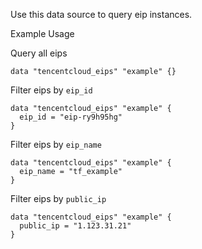 Use this data source to query eip instances.

Example Usage

Query all eips
```hcl
data "tencentcloud_eips" "example" {}
```

Filter eips by `eip_id`

```hcl
data "tencentcloud_eips" "example" {
  eip_id = "eip-ry9h95hg"
}
```

Filter eips by `eip_name`

```hcl
data "tencentcloud_eips" "example" {
  eip_name = "tf_example"
}
```

Filter eips by `public_ip`

```hcl
data "tencentcloud_eips" "example" {
  public_ip = "1.123.31.21"
}
```
